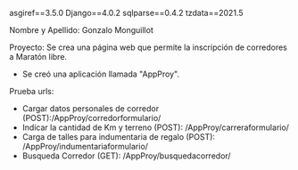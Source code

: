 asgiref==3.5.0
Django==4.0.2
sqlparse==0.4.2
tzdata==2021.5

Nombre y Apellido: Gonzalo Monguillot

Proyecto:
Se crea una página web que permite la inscripción de corredores a Maratón libre.

- Se creó una aplicación llamada "AppProy".

Prueba urls:

- Cargar datos personales de corredor (POST):/AppProy/corredorformulario/ 
- Indicar la cantidad de Km y terreno (POST): /AppProy/carreraformulario/
- Carga de talles para indumentaria de regalo (POST): /AppProy/indumentariaformulario/
- Busqueda Corredor (GET): /AppProy/busquedacorredor/


